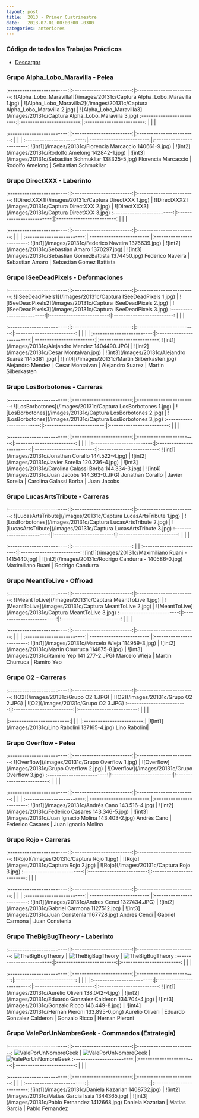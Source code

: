```yaml
---
layout: post
title:  2013 - Primer Cuatrimestre
date:   2013-07-01 00:00:00 -0300
categories: anteriores
---
```

<style>
th{
    max-width: 300px;
}
td{
    max-width: 150px;
}
</style>

### Código de todos los Trabajos Prácticos

* [Descargar](https://docs.google.com/file/d/0B8iAMXTVXrJeNllHS2ZvVW82Y2c/edit?usp=sharing)


### Grupo Alpha_Lobo_Maravilla - Pelea

:-------------------------:|:-------------------------:|:-------------------------:
![Alpha_Lobo_Maravilla1](/images/20131c/Captura Alpha_Lobo_Maravilla 1.jpg) | ![Alpha_Lobo_Maravilla2](/images/20131c/Captura Alpha_Lobo_Maravilla 2.jpg) | ![Alpha_Lobo_Maravilla3](/images/20131c/Captura Alpha_Lobo_Maravilla 3.jpg)
:-------------------------:|:-------------------------:|:-------------------------:
 | | |

:-------------------------:|:-------------------------:|:-------------------------:
 | | |
:-------------------------:|:-------------------------:|:-------------------------:
![int1](/images/20131c/Florencia Marcaccio 140661-9.jpg) | ![int2](/images/20131c/Rodolfo Amelong 142842-1.jpg) | ![int3](/images/20131c/Sebastian Schmukliar 138325-5.jpg)
Florencia Marcaccio | Rodolfo Amelong | Sebastian Schmukliar


### Grupo DirectXXX - Laberinto

:-------------------------:|:-------------------------:|:-------------------------:
![DirectXXX1](/images/20131c/Captura DirectXXX 1.jpg) | ![DirectXXX2](/images/20131c/Captura DirectXXX 2.jpg) | ![DirectXXX3](/images/20131c/Captura DirectXXX 3.jpg)
:-------------------------:|:-------------------------:|:-------------------------:
| | |

:-------------------------:|:-------------------------:|:-------------------------:
| | |
:-------------------------:|:-------------------------:|:-------------------------:
![int1](/images/20131c/Federico Naveira 1376639.jpg) | ![int2](/images/20131c/Sebastian Amaro 1370297.jpg) | ![int3](/images/20131c/Sebastian GomezBattista 1374450.jpg)
Federico Naveira | Sebastian Amaro | Sebastian Gomez Battista


### Grupo ISeeDeadPixels - Deformaciones

:-------------------------:|:-------------------------:|:-------------------------:
![ISeeDeadPixels1](/images/20131c/Captura ISeeDeadPixels 1.jpg) | ![ISeeDeadPixels2](/images/20131c/Captura ISeeDeadPixels 2.jpg) | ![ISeeDeadPixels3](/images/20131c/Captura ISeeDeadPixels 3.jpg)
:-------------------------:|:-------------------------:|:-------------------------:
| | |

:-------------------------:|:-------------------------:|:-------------------------:|:-------------------------:
| | | |
:-------------------------:|:-------------------------:|:-------------------------:|:-------------------------:
![int1](/images/20131c/Alejandro Mendez 1404490.JPG) | ![int2](/images/20131c/Cesar Montalvan.jpg) | ![int3](/images/20131c/Alejandro Suarez 1145381  .jpg) | ![int4](/images/20131c/Martin Silberkasten.jpg)
Alejandro Mendez | Cesar Montalvan | Alejandro Suarez | Martin Silberkasten


### Grupo LosBorbotones - Carreras

:-------------------------:|:-------------------------:|:-------------------------:
![LosBorbotones](/images/20131c/Captura LosBorbotones 1.jpg) | ![LosBorbotones](/images/20131c/Captura LosBorbotones 2.jpg) | ![LosBorbotones](/images/20131c/Captura LosBorbotones 3.jpg)
:-------------------------:|:-------------------------:|:-------------------------:
| | |

:-------------------------:|:-------------------------:|:-------------------------:|:-------------------------:
| | | |
:-------------------------:|:-------------------------:|:-------------------------:|:-------------------------:
![int1](/images/20131c/Jonathan Corallo 144.522-4.jpg) | ![int2](/images/20131c/Javier Sorella 120.236-4.jpg) | ![int3](/images/20131c/Carolina Galassi Borba 144.334-3.jpg) | ![int4](/images/20131c/Juan Jacobs 144.363-0.JPG)
Jonathan Corallo | Javier Sorella | Carolina Galassi Borba | Juan Jacobs


### Grupo LucasArtsTribute - Carreras

:-------------------------:|:-------------------------:|:-------------------------:
![LucasArtsTribute](/images/20131c/Captura LucasArtsTribute 1.jpg) | ![LosBorbotones](/images/20131c/Captura LucasArtsTribute 2.jpg) | ![LucasArtsTribute](/images/20131c/Captura LucasArtsTribute 3.jpg)
:-------------------------:|:-------------------------:|:-------------------------:
| | |

:-------------------------:|:-------------------------:
| |
:-------------------------:|:-------------------------:
![int1](/images/20131c/Maximiliano Ruani - 1415440.jpg) | ![int2](/images/20131c/Rodrigo Candurra - 140586-0.jpg)
Maximiliano Ruani | Rodrigo Candurra


### Grupo MeantToLive - Offroad

:-------------------------:|:-------------------------:|:-------------------------:
![MeantToLive](/images/20131c/Captura MeantToLive 1.jpg) | ![MeantToLive](/images/20131c/Captura MeantToLive 2.jpg) | ![MeantToLive](/images/20131c/Captura MeantToLive 3.jpg)
:-------------------------:|:-------------------------:|:-------------------------:
| | |

:-------------------------:|:-------------------------:|:-------------------------:
| | |
:-------------------------:|:-------------------------:|:-------------------------:
![int1](/images/20131c/Marcelo Wieja 114959-3.jpg) | ![int2](/images/20131c/Martin Churruca 114875-8.jpg) | ![int3](/images/20131c/Ramiro Yep 141.277-2.JPG)
Marcelo Wieja | Martin Churruca | Ramiro Yep


### Grupo O2 - Carreras

:-------------------------:|:-------------------------:|:-------------------------:
![O2](/images/20131c/Grupo O2 1.JPG) | ![O2](/images/20131c/Grupo O2 2.JPG) | ![O2](/images/20131c/Grupo O2 3.JPG)
:-------------------------:|:-------------------------:|:-------------------------:
| | |

|:-------------------------:|
| |
|:-------------------------:|
|![int1](/images/20131c/Lino Rabolini 137165-4.jpg)
Lino Rabolini|


### Grupo Overflow - Pelea

:-------------------------:|:-------------------------:|:-------------------------:
![Overflow](/images/20131c/Grupo Overflow 1.jpg) | ![Overflow](/images/20131c/Grupo Overflow 2.jpg) | ![Overflow](/images/20131c/Grupo Overflow 3.jpg)
:-------------------------:|:-------------------------:|:-------------------------:
| | |

:-------------------------:|:-------------------------:|:-------------------------:
| | |
:-------------------------:|:-------------------------:|:-------------------------:
![int1](/images/20131c/Andrés Cano 143.516-4.jpg) | ![int2](/images/20131c/Federico Casares 143.346-5.jpg) | ![int3](/images/20131c/Juan Ignacio Molina 143.403-2.jpg)
Andrés Cano | Federico Casares | Juan Ignacio Molina


### Grupo Rojo - Carreras

:-------------------------:|:-------------------------:|:-------------------------:
![Rojo](/images/20131c/Captura Rojo 1.jpg) | ![Rojo](/images/20131c/Captura Rojo 2.jpg) | ![Rojo](/images/20131c/Captura Rojo 3.jpg)
:-------------------------:|:-------------------------:|:-------------------------:
| | |

:-------------------------:|:-------------------------:|:-------------------------:
| | |
:-------------------------:|:-------------------------:|:-------------------------:
![int1](/images/20131c/Andres Cenci 1327434.JPG) | ![int2](/images/20131c/Gabriel Carmona 1127512.jpg) | ![int3](/images/20131c/Juan Constenla 1167728.jpg)
Andres Cenci | Gabriel Carmona | Juan Constenla


### Grupo TheBigBugTheory - Laberinto

:-------------------------:|:-------------------------:|:-------------------------:
![TheBigBugTheory](/images/20131c/TheBigBugTheory1.jpg) | ![TheBigBugTheory](/images/20131c/TheBigBugTheory2.jpg) | ![TheBigBugTheory](/images/20131c/TheBigBugTheory3.jpg)
:-------------------------:|:-------------------------:|:-------------------------:
| | |

:-------------------------:|:-------------------------:|:-------------------------:|:-------------------------:
| | | |
:-------------------------:|:-------------------------:|:-------------------------:|:-------------------------:
![int1](/images/20131c/Aurelio Oliveri 138.042-4.jpg) | ![int2](/images/20131c/Eduardo Gonzalez Calderon 134.704-4.jpg) | ![int3](/images/20131c/Gonzalo Ricco 146.449-8.jpg) | ![int4](/images/20131c/Hernan Pieroni 133.895-0.png)
Aurelio Oliveri | Eduardo Gonzalez Calderon | Gonzalo Ricco | Hernan Pieroni


### Grupo ValePorUnNombreGeek - Commandos (Estrategia)

:-------------------------:|:-------------------------:|:-------------------------:
![ValePorUnNombreGeek](/images/20131c/ValePorUnNombreGeek1.jpg) | ![ValePorUnNombreGeek](/images/20131c/ValePorUnNombreGeek2.jpg) | ![ValePorUnNombreGeek](/images/20131c/ValePorUnNombreGeek3.jpg)
:-------------------------:|:-------------------------:|:-------------------------:
| | |

:-------------------------:|:-------------------------:|:-------------------------:
| | |
:-------------------------:|:-------------------------:|:-------------------------:
![int1](/images/20131c/Daniela Kazarian 1408732.jpg) | ![int2](/images/20131c/Matias Garcia Isaia 1344365.jpg) | ![int3](/images/20131c/Pablo Fernandez 1412668.jpg)
Daniela Kazarian | Matias Garcia | Pablo Fernandez
